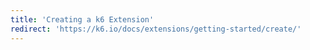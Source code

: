 ```yaml
---
title: 'Creating a k6 Extension'
redirect: 'https://k6.io/docs/extensions/getting-started/create/'
---
```

